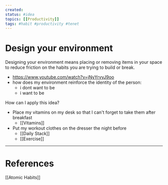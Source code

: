 ```yaml
---
created:
status: #idea
topics: [[Productivity]]
tags: #habit #productivity #tenet 
---
```


# Design your environment
Designing your environment means placing or removing items in your space to reduce friction on the habits you are trying to build or break.

- https://www.youtube.com/watch?v=jNyYrvyJ9oo
- how does my environment reinforce the identity of the person:
	- i dont want to be
	- i want to be

How can I apply this idea?
- Place my vitamins on my desk so that I can't forget to take them after breakfast
	- [[Vitamins]]
- Put my workout clothes on the dresser the night before
	- [[Daily Stack]]
	- [[Exercise]]


---
# References
[[Atomic Habits]]